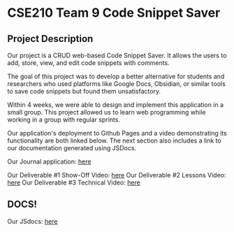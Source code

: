 # CSE210 Team 9 Code Snippet Saver

## Project Description

Our project is a CRUD web-based Code Snippet Saver. It allows the users to add, store, view, and edit code snippets with comments. 

The goal of this project was to develop a better alternative for students and researchers who used platforms like Google Docs, Obsidian, or similar tools to save code snippets but found them unsatisfactory.

Within 4 weeks, we were able to design and implement this application in a small group. This project allowed us to learn web programming while working in a group with regular sprints.

Our application's deployment to Github Pages and a video demonstrating its functionality are both linked below. The next section also includes a link to our documentation generated using JSDocs.

Our Journal application: [here](https://cse210-team-09.github.io/cse210-fa24-group09/)

Our Deliverable #1 Show-Off Video: [here](https://www.youtube.com/watch?v=mS7oLGwYlZI)
Our Deliverable #2 Lessons Video: [here](https://www.youtube.com/watch?v=fTfZPlqHGlk)
Our Deliverable #3 Technical Video: [here](https://www.youtube.com/watch?v=47n7s6fE6B8)

## DOCS!

Our JSdocs: [here](https://cse210-team-09.github.io/cse210-fa24-group09/docs/index.html)
